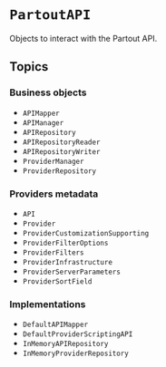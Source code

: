 # ``PartoutAPI``

Objects to interact with the Partout API.

## Topics

### Business objects

- ``APIMapper``
- ``APIManager``
- ``APIRepository``
- ``APIRepositoryReader``
- ``APIRepositoryWriter``
- ``ProviderManager``
- ``ProviderRepository``

### Providers metadata

- ``API``
- ``Provider``
- ``ProviderCustomizationSupporting``
- ``ProviderFilterOptions``
- ``ProviderFilters``
- ``ProviderInfrastructure``
- ``ProviderServerParameters``
- ``ProviderSortField``

### Implementations

- ``DefaultAPIMapper``
- ``DefaultProviderScriptingAPI``
- ``InMemoryAPIRepository``
- ``InMemoryProviderRepository``
